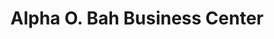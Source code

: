 ---
title: "Alpha O. Bah Business Center"
url: /zwedru/alpha-o-bah-business-center/
shop: Lebensmittel
---